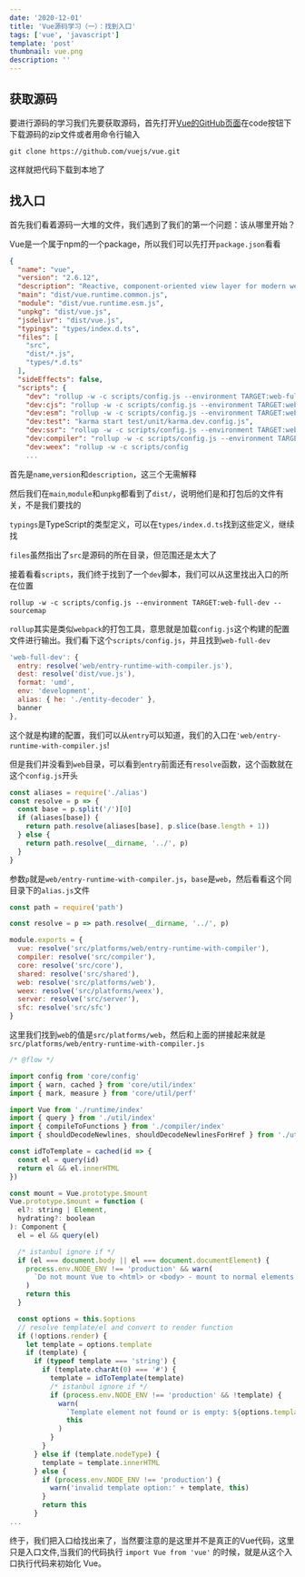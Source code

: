 ```yaml
---
date: '2020-12-01'
title: 'Vue源码学习（一）：找到入口'
tags: ['vue', 'javascript']
template: 'post'
thumbnail: vue.png
description: ''
---
```


## 获取源码

要进行源码的学习我们先要获取源码，首先打开[Vue的GitHub页面](https://github.com/vuejs/vue)在code按钮下下载源码的zip文件或者用命令行输入

```
git clone https://github.com/vuejs/vue.git
```

这样就把代码下载到本地了

## 找入口

首先我们看着源码一大堆的文件，我们遇到了我们的第一个问题：该从哪里开始？

Vue是一个属于npm的一个package，所以我们可以先打开`package.json`看看

```json
{
  "name": "vue",
  "version": "2.6.12",
  "description": "Reactive, component-oriented view layer for modern web interfaces.",
  "main": "dist/vue.runtime.common.js",
  "module": "dist/vue.runtime.esm.js",
  "unpkg": "dist/vue.js",
  "jsdelivr": "dist/vue.js",
  "typings": "types/index.d.ts",
  "files": [
    "src",
    "dist/*.js",
    "types/*.d.ts"
  ],
  "sideEffects": false,
  "scripts": {
    "dev": "rollup -w -c scripts/config.js --environment TARGET:web-full-dev --sourcemap",
    "dev:cjs": "rollup -w -c scripts/config.js --environment TARGET:web-runtime-cjs-dev",
    "dev:esm": "rollup -w -c scripts/config.js --environment TARGET:web-runtime-esm",
    "dev:test": "karma start test/unit/karma.dev.config.js",
    "dev:ssr": "rollup -w -c scripts/config.js --environment TARGET:web-server-renderer",
    "dev:compiler": "rollup -w -c scripts/config.js --environment TARGET:web-compiler ",
    "dev:weex": "rollup -w -c scripts/config
    ...
```

首先是`name`,`version`和`description`，这三个无需解释

然后我们在`main`,`module`和`unpkg`都看到了`dist/`，说明他们是和打包后的文件有关，不是我们要找的

`typings`是TypeScript的类型定义，可以在`types/index.d.ts`找到这些定义，继续找

`files`虽然指出了`src`是源码的所在目录，但范围还是太大了

接着看看`scripts`，我们终于找到了一个`dev`脚本，我们可以从这里找出入口的所在位置

```
rollup -w -c scripts/config.js --environment TARGET:web-full-dev --sourcemap
```

`rollup`其实是类似`webpack`的打包工具，意思就是加载`config.js`这个构建的配置文件进行输出。我们看下这个`scripts/config.js`，并且找到`web-full-dev`

```javascript
'web-full-dev': {
  entry: resolve('web/entry-runtime-with-compiler.js'),
  dest: resolve('dist/vue.js'),
  format: 'umd',
  env: 'development',
  alias: { he: './entity-decoder' },
  banner
},
```

这个就是构建的配置，我们可以从`entry`可以知道，我们的入口在`'web/entry-runtime-with-compiler.js`!

但是我们并没看到`web`目录，可以看到`entry`前面还有`resolve`函数，这个函数就在这个`config.js`开头

```javascript
const aliases = require('./alias')
const resolve = p => {
  const base = p.split('/')[0]
  if (aliases[base]) {
    return path.resolve(aliases[base], p.slice(base.length + 1))
  } else {
    return path.resolve(__dirname, '../', p)
  }
}
```

参数`p`就是`web/entry-runtime-with-compiler.js`，`base`是`web`，然后看看这个同目录下的`alias.js`文件

```javascript
const path = require('path')

const resolve = p => path.resolve(__dirname, '../', p)

module.exports = {
  vue: resolve('src/platforms/web/entry-runtime-with-compiler'),
  compiler: resolve('src/compiler'),
  core: resolve('src/core'),
  shared: resolve('src/shared'),
  web: resolve('src/platforms/web'),
  weex: resolve('src/platforms/weex'),
  server: resolve('src/server'),
  sfc: resolve('src/sfc')
}
```

这里我们找到`web`的值是`src/platforms/web`，然后和上面的拼接起来就是`src/platforms/web/entry-runtime-with-compiler.js`

```javascript
/* @flow */

import config from 'core/config'
import { warn, cached } from 'core/util/index'
import { mark, measure } from 'core/util/perf'

import Vue from './runtime/index'
import { query } from './util/index'
import { compileToFunctions } from './compiler/index'
import { shouldDecodeNewlines, shouldDecodeNewlinesForHref } from './util/compat'

const idToTemplate = cached(id => {
  const el = query(id)
  return el && el.innerHTML
})

const mount = Vue.prototype.$mount
Vue.prototype.$mount = function (
  el?: string | Element,
  hydrating?: boolean
): Component {	
  el = el && query(el)

  /* istanbul ignore if */
  if (el === document.body || el === document.documentElement) {
    process.env.NODE_ENV !== 'production' && warn(
      `Do not mount Vue to <html> or <body> - mount to normal elements instead.`
    )
    return this
  }

  const options = this.$options
  // resolve template/el and convert to render function
  if (!options.render) {
    let template = options.template
    if (template) {
      if (typeof template === 'string') {
        if (template.charAt(0) === '#') {
          template = idToTemplate(template)
          /* istanbul ignore if */
          if (process.env.NODE_ENV !== 'production' && !template) {
            warn(
              `Template element not found or is empty: ${options.template}`,
              this
            )
          }
        }
      } else if (template.nodeType) {
        template = template.innerHTML
      } else {
        if (process.env.NODE_ENV !== 'production') {
          warn('invalid template option:' + template, this)
        }
        return this
      }
...
```

终于，我们把入口给找出来了，当然要注意的是这里并不是真正的Vue代码，这里只是入口文件,当我们的代码执行 `import Vue from 'vue'` 的时候，就是从这个入口执行代码来初始化 Vue。

